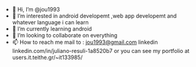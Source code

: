 - 👋 Hi, I’m @jou1993
- 👀 I’m interested in android developemt ,web app developemt and whatever language i can learn
- 🌱 I’m currently learning android 
- 💞️ I’m looking to collaborate on everything
- 📫 How to reach me 
  mail to : jou1993@gmail.com
  linkedin linkedin.com/in/juliano-resuli-1a8520b7
  or you can see my portfolio at users.it.teithe.gr/~it133985/

<!---
jou1993/jou1993 is a ✨ special ✨ repository because its `README.md` (this file) appears on your GitHub profile.
You can click the Preview link to take a look at your changes.
--->
